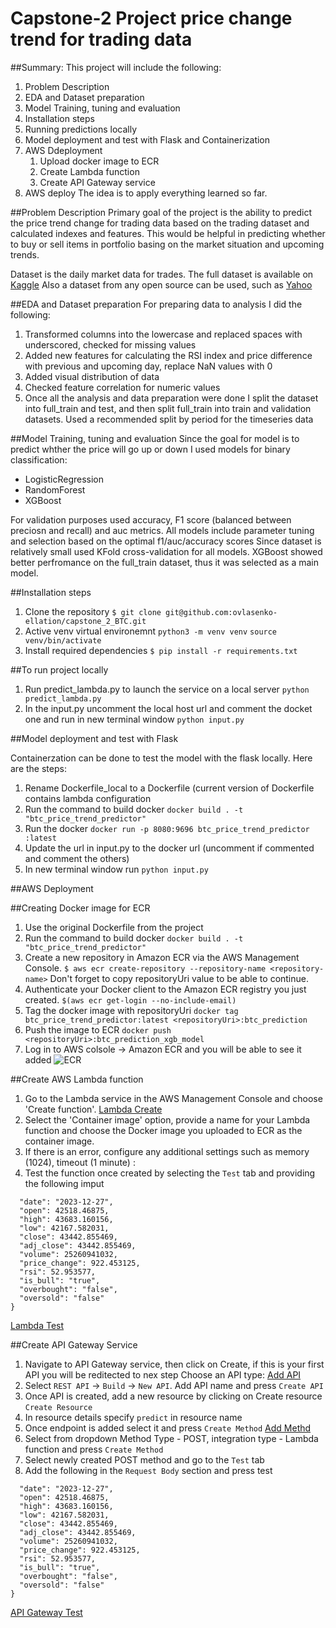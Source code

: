 # Capstone-2 Project price change trend for trading data

##Summary:
This project will include the following:

1. Problem Description
2. EDA and Dataset preparation
3. Model Training, tuning and evaluation
4. Installation steps
5. Running predictions locally
6. Model deployment and test with Flask and Containerization
7. AWS Ddeployment
   1. Upload docker image to ECR
   2. Create Lambda function
   3. Create API Gateway service
8. AWS deploy The idea is to apply everything learned so far.

##Problem Description
Primary goal of the project is the ability to predict the price trend change for trading data based on the trading dataset and calculated indexes and features. This would be helpful in predicting whether to buy or sell items in portfolio basing on the market situation and upcoming trends.

Dataset is the daily market data for trades. The full dataset is available on [Kaggle](https://www.kaggle.com/datasets/spoorthiuk/crypto-market-data-2023?resource=download)
Also a dataset from any open source can be used, such as [Yahoo](https://finance.yahoo.com/quote/BTC-USD/history?p=BTC-USD)

##EDA and Dataset preparation
For preparing data to analysis I did the following:
1. Transformed columns into the lowercase and replaced spaces with underscored, checked for missing values
2. Added new features for calculating the RSI index and price difference with previous and upcoming day, replace NaN values with 0
3. Added visual distribution of data
4. Checked feature correlation for numeric values
5. Once all the analysis and data preparation were done I split the dataset into full_train and test, and then split full_train into train and validation datasets. Used a recommended split by period for the timeseries data

##Model Training, tuning and evaluation
Since the goal for model is to predict whther the price will go up or down I used models for binary classification:
- LogisticRegression
- RandomForest
- XGBoost

For validation purposes used accuracy, F1 score (balanced between preciosn and recall) and auc metrics.
All models include parameter tuning and selection based on the optimal f1/auc/accuracy scores
Since dataset is relatively small used KFold cross-validation for all models. 
XGBoost showed better perfromance on the full_train dataset, thus it was selected as a main model.

##Installation steps
1. Clone the repository
`$ git clone git@github.com:ovlasenko-ellation/capstone_2_BTC.git`
2. Active venv virtual environemnt
`python3 -m venv venv`
`source venv/bin/activate`
3. Install required dependencies
`$ pip install -r requirements.txt`

##To run project locally
1. Run predict_lambda.py to launch the service  on a local server
`python predict_lambda.py`
2. In the input.py uncomment the local host url and comment the docket one and run in new terminal window 
`python input.py`

##Model deployment and test with Flask

Containerzation can be done to test the model with the flask locally. 
Here are the steps:
1. Rename Dockerfile_local to a Dockerfile (current version of Dockerfile contains lambda configuration
2. Run the command to build docker 
`docker build . -t "btc_price_trend_predictor"`
3. Run the docker 
`docker run -p 8080:9696 btc_price_trend_predictor :latest`
4. Update the url in input.py to the docker url (uncomment if commented and comment the others)
5. In new terminal window run 
`python input.py`

##AWS Deployment

##Creating Docker image for ECR
1. Use the original Dockerfile from the project
2. Run the command to build docker 
```docker build . -t "btc_price_trend_predictor"```
3. Create a new repository in Amazon ECR via the AWS Management Console.
```$ aws ecr create-repository --repository-name <repository-name>```
Don't forget to copy repositoryUri value to be able to continue.
4. Authenticate your Docker client to the Amazon ECR registry you just created.
```$(aws ecr get-login --no-include-email)```
5. Tag the docker image with repositoryUri
```docker tag btc_price_trend_predictor:latest <repositoryUri>:btc_prediction```
6. Push the image to ECR
```docker push <repositoryUri>:btc_prediction_xgb_model```
7. Log in to AWS colsole -> Amazon ECR and you will be able to see it added
![ECR](images/ECR.png)

##Create AWS Lambda function
1. Go to the Lambda service in the AWS Management Console and choose 'Create function'.
[Lambda Create](images/lambda_create.png)
2. Select the 'Container image' option, provide a name for your Lambda function and choose the Docker image you uploaded to ECR as the container image.
3. If there is an error, configure any additional settings such as memory (1024), timeout (1 minute) :
4. Test the function once created by selecting the `Test` tab and providing the following imput
```{
  "date": "2023-12-27",
  "open": 42518.46875,
  "high": 43683.160156,
  "low": 42167.582031,
  "close": 43442.855469,
  "adj_close": 43442.855469,
  "volume": 25260941032,
  "price_change": 922.453125,
  "rsi": 52.953577,
  "is_bull": "true",
  "overbought": "false",
  "oversold": "false"
}
```
[Lambda Test](images/lambda_create.png)

##Create API Gateway Service
1. Navigate to API Gateway service, then click on Create, if this is your first API you will be reditected to nex step Choose an API type:
[Add API](images/create_gatewayAPI.png)
2. Select `REST API` -> `Build` -> `New API`. Add API name and press `Create API`
3. Once API is created, add a new resource by clicking on Create resource `Create Resource`
4. In resource details specify `predict` in resource name
5. Once endpoint is added select it and press `Create Method`
[Add Methd](images/create_method.png)
6. Select from dropdown Method Type - POST, integration type - Lambda function and press `Create Method`
7. Select newly created POST method and go to the `Test` tab
8. Add the following in the `Request Body` section and press test 
```{
  "date": "2023-12-27",
  "open": 42518.46875,
  "high": 43683.160156,
  "low": 42167.582031,
  "close": 43442.855469,
  "adj_close": 43442.855469,
  "volume": 25260941032,
  "price_change": 922.453125,
  "rsi": 52.953577,
  "is_bull": "true",
  "overbought": "false",
  "oversold": "false"
}
```
[API Gateway Test](images/API_TEST.png)